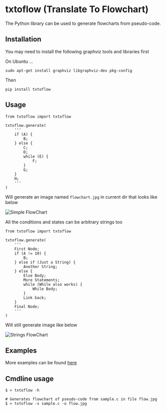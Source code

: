 # txtoflow (Translate To Flowchart)

The Python library can be used to generate flowcharts from pseudo-code.

## Installation

You may need to install the following graphviz tools and libraries first

On Ubuntu ...

    sudo apt-get install graphviz libgraphviz-dev pkg-config

Then

    pip install txtoflow

## Usage

```python3
from txtoflow import txtoflow

txtoflow.generate(
    '''
    if (A) {
        B;
    } else {
        C;
        D;
        while (E) {
            F;
        }
        G;
    }
    H;
    '''
)
```

Will generate an image named `flowchart.jpg` in current dir that looks like below

![](https://raw.githubusercontent.com/KrishKasula/txtoflow/master/examples/flowchart.jpg "Simple FlowChart")

All the conditions and states can be arbitrary strings too

```python3
from txtoflow import txtoflow

txtoflow.generate(
    '''
    First Node;
    if (A != 10) {
        B;
    } else if (Just a String) {
        Another String;
    } else {
        Else Body;
        More Statements;
        while (While also works) {
            While Body;
        }
        Link back;
    }
    Final Node;
    '''
)
```

Will still generate image like below

![](https://raw.githubusercontent.com/KrishKasula/txtoflow/master/examples/strings.jpg "Strings FlowChart")

## Examples

More examples can be found [here](https://github.com/KrishKasula/txtoflow/tree/master/examples)

## Cmdline usage

```
$ > txtoflow -h

# Generates flowchart of pseudo-code from sample.c in file flow.jpg
$ > txtoflow -s sample.c -o flow.jpg

```
